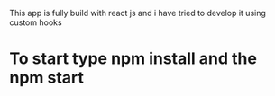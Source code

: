 This app is fully build with react js and  i have tried to develop it using custom hooks

# To start type npm install and the npm start
